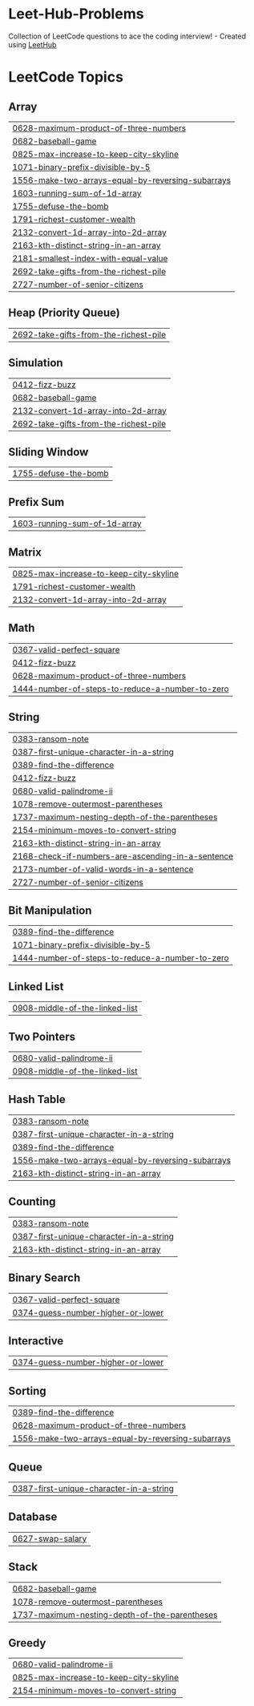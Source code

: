 # Leet-Hub-Problems
Collection of LeetCode questions to ace the coding interview! - Created using [LeetHub](https://github.com/QasimWani/LeetHub)

<!---LeetCode Topics Start-->
# LeetCode Topics
## Array
|  |
| ------- |
| [0628-maximum-product-of-three-numbers](https://github.com/ahmed00Reda/Leet-Hub-Problems/tree/master/0628-maximum-product-of-three-numbers) |
| [0682-baseball-game](https://github.com/ahmed00Reda/Leet-Hub-Problems/tree/master/0682-baseball-game) |
| [0825-max-increase-to-keep-city-skyline](https://github.com/ahmed00Reda/Leet-Hub-Problems/tree/master/0825-max-increase-to-keep-city-skyline) |
| [1071-binary-prefix-divisible-by-5](https://github.com/ahmed00Reda/Leet-Hub-Problems/tree/master/1071-binary-prefix-divisible-by-5) |
| [1556-make-two-arrays-equal-by-reversing-subarrays](https://github.com/ahmed00Reda/Leet-Hub-Problems/tree/master/1556-make-two-arrays-equal-by-reversing-subarrays) |
| [1603-running-sum-of-1d-array](https://github.com/ahmed00Reda/Leet-Hub-Problems/tree/master/1603-running-sum-of-1d-array) |
| [1755-defuse-the-bomb](https://github.com/ahmed00Reda/Leet-Hub-Problems/tree/master/1755-defuse-the-bomb) |
| [1791-richest-customer-wealth](https://github.com/ahmed00Reda/Leet-Hub-Problems/tree/master/1791-richest-customer-wealth) |
| [2132-convert-1d-array-into-2d-array](https://github.com/ahmed00Reda/Leet-Hub-Problems/tree/master/2132-convert-1d-array-into-2d-array) |
| [2163-kth-distinct-string-in-an-array](https://github.com/ahmed00Reda/Leet-Hub-Problems/tree/master/2163-kth-distinct-string-in-an-array) |
| [2181-smallest-index-with-equal-value](https://github.com/ahmed00Reda/Leet-Hub-Problems/tree/master/2181-smallest-index-with-equal-value) |
| [2692-take-gifts-from-the-richest-pile](https://github.com/ahmed00Reda/Leet-Hub-Problems/tree/master/2692-take-gifts-from-the-richest-pile) |
| [2727-number-of-senior-citizens](https://github.com/ahmed00Reda/Leet-Hub-Problems/tree/master/2727-number-of-senior-citizens) |
## Heap (Priority Queue)
|  |
| ------- |
| [2692-take-gifts-from-the-richest-pile](https://github.com/ahmed00Reda/Leet-Hub-Problems/tree/master/2692-take-gifts-from-the-richest-pile) |
## Simulation
|  |
| ------- |
| [0412-fizz-buzz](https://github.com/ahmed00Reda/Leet-Hub-Problems/tree/master/0412-fizz-buzz) |
| [0682-baseball-game](https://github.com/ahmed00Reda/Leet-Hub-Problems/tree/master/0682-baseball-game) |
| [2132-convert-1d-array-into-2d-array](https://github.com/ahmed00Reda/Leet-Hub-Problems/tree/master/2132-convert-1d-array-into-2d-array) |
| [2692-take-gifts-from-the-richest-pile](https://github.com/ahmed00Reda/Leet-Hub-Problems/tree/master/2692-take-gifts-from-the-richest-pile) |
## Sliding Window
|  |
| ------- |
| [1755-defuse-the-bomb](https://github.com/ahmed00Reda/Leet-Hub-Problems/tree/master/1755-defuse-the-bomb) |
## Prefix Sum
|  |
| ------- |
| [1603-running-sum-of-1d-array](https://github.com/ahmed00Reda/Leet-Hub-Problems/tree/master/1603-running-sum-of-1d-array) |
## Matrix
|  |
| ------- |
| [0825-max-increase-to-keep-city-skyline](https://github.com/ahmed00Reda/Leet-Hub-Problems/tree/master/0825-max-increase-to-keep-city-skyline) |
| [1791-richest-customer-wealth](https://github.com/ahmed00Reda/Leet-Hub-Problems/tree/master/1791-richest-customer-wealth) |
| [2132-convert-1d-array-into-2d-array](https://github.com/ahmed00Reda/Leet-Hub-Problems/tree/master/2132-convert-1d-array-into-2d-array) |
## Math
|  |
| ------- |
| [0367-valid-perfect-square](https://github.com/ahmed00Reda/Leet-Hub-Problems/tree/master/0367-valid-perfect-square) |
| [0412-fizz-buzz](https://github.com/ahmed00Reda/Leet-Hub-Problems/tree/master/0412-fizz-buzz) |
| [0628-maximum-product-of-three-numbers](https://github.com/ahmed00Reda/Leet-Hub-Problems/tree/master/0628-maximum-product-of-three-numbers) |
| [1444-number-of-steps-to-reduce-a-number-to-zero](https://github.com/ahmed00Reda/Leet-Hub-Problems/tree/master/1444-number-of-steps-to-reduce-a-number-to-zero) |
## String
|  |
| ------- |
| [0383-ransom-note](https://github.com/ahmed00Reda/Leet-Hub-Problems/tree/master/0383-ransom-note) |
| [0387-first-unique-character-in-a-string](https://github.com/ahmed00Reda/Leet-Hub-Problems/tree/master/0387-first-unique-character-in-a-string) |
| [0389-find-the-difference](https://github.com/ahmed00Reda/Leet-Hub-Problems/tree/master/0389-find-the-difference) |
| [0412-fizz-buzz](https://github.com/ahmed00Reda/Leet-Hub-Problems/tree/master/0412-fizz-buzz) |
| [0680-valid-palindrome-ii](https://github.com/ahmed00Reda/Leet-Hub-Problems/tree/master/0680-valid-palindrome-ii) |
| [1078-remove-outermost-parentheses](https://github.com/ahmed00Reda/Leet-Hub-Problems/tree/master/1078-remove-outermost-parentheses) |
| [1737-maximum-nesting-depth-of-the-parentheses](https://github.com/ahmed00Reda/Leet-Hub-Problems/tree/master/1737-maximum-nesting-depth-of-the-parentheses) |
| [2154-minimum-moves-to-convert-string](https://github.com/ahmed00Reda/Leet-Hub-Problems/tree/master/2154-minimum-moves-to-convert-string) |
| [2163-kth-distinct-string-in-an-array](https://github.com/ahmed00Reda/Leet-Hub-Problems/tree/master/2163-kth-distinct-string-in-an-array) |
| [2168-check-if-numbers-are-ascending-in-a-sentence](https://github.com/ahmed00Reda/Leet-Hub-Problems/tree/master/2168-check-if-numbers-are-ascending-in-a-sentence) |
| [2173-number-of-valid-words-in-a-sentence](https://github.com/ahmed00Reda/Leet-Hub-Problems/tree/master/2173-number-of-valid-words-in-a-sentence) |
| [2727-number-of-senior-citizens](https://github.com/ahmed00Reda/Leet-Hub-Problems/tree/master/2727-number-of-senior-citizens) |
## Bit Manipulation
|  |
| ------- |
| [0389-find-the-difference](https://github.com/ahmed00Reda/Leet-Hub-Problems/tree/master/0389-find-the-difference) |
| [1071-binary-prefix-divisible-by-5](https://github.com/ahmed00Reda/Leet-Hub-Problems/tree/master/1071-binary-prefix-divisible-by-5) |
| [1444-number-of-steps-to-reduce-a-number-to-zero](https://github.com/ahmed00Reda/Leet-Hub-Problems/tree/master/1444-number-of-steps-to-reduce-a-number-to-zero) |
## Linked List
|  |
| ------- |
| [0908-middle-of-the-linked-list](https://github.com/ahmed00Reda/Leet-Hub-Problems/tree/master/0908-middle-of-the-linked-list) |
## Two Pointers
|  |
| ------- |
| [0680-valid-palindrome-ii](https://github.com/ahmed00Reda/Leet-Hub-Problems/tree/master/0680-valid-palindrome-ii) |
| [0908-middle-of-the-linked-list](https://github.com/ahmed00Reda/Leet-Hub-Problems/tree/master/0908-middle-of-the-linked-list) |
## Hash Table
|  |
| ------- |
| [0383-ransom-note](https://github.com/ahmed00Reda/Leet-Hub-Problems/tree/master/0383-ransom-note) |
| [0387-first-unique-character-in-a-string](https://github.com/ahmed00Reda/Leet-Hub-Problems/tree/master/0387-first-unique-character-in-a-string) |
| [0389-find-the-difference](https://github.com/ahmed00Reda/Leet-Hub-Problems/tree/master/0389-find-the-difference) |
| [1556-make-two-arrays-equal-by-reversing-subarrays](https://github.com/ahmed00Reda/Leet-Hub-Problems/tree/master/1556-make-two-arrays-equal-by-reversing-subarrays) |
| [2163-kth-distinct-string-in-an-array](https://github.com/ahmed00Reda/Leet-Hub-Problems/tree/master/2163-kth-distinct-string-in-an-array) |
## Counting
|  |
| ------- |
| [0383-ransom-note](https://github.com/ahmed00Reda/Leet-Hub-Problems/tree/master/0383-ransom-note) |
| [0387-first-unique-character-in-a-string](https://github.com/ahmed00Reda/Leet-Hub-Problems/tree/master/0387-first-unique-character-in-a-string) |
| [2163-kth-distinct-string-in-an-array](https://github.com/ahmed00Reda/Leet-Hub-Problems/tree/master/2163-kth-distinct-string-in-an-array) |
## Binary Search
|  |
| ------- |
| [0367-valid-perfect-square](https://github.com/ahmed00Reda/Leet-Hub-Problems/tree/master/0367-valid-perfect-square) |
| [0374-guess-number-higher-or-lower](https://github.com/ahmed00Reda/Leet-Hub-Problems/tree/master/0374-guess-number-higher-or-lower) |
## Interactive
|  |
| ------- |
| [0374-guess-number-higher-or-lower](https://github.com/ahmed00Reda/Leet-Hub-Problems/tree/master/0374-guess-number-higher-or-lower) |
## Sorting
|  |
| ------- |
| [0389-find-the-difference](https://github.com/ahmed00Reda/Leet-Hub-Problems/tree/master/0389-find-the-difference) |
| [0628-maximum-product-of-three-numbers](https://github.com/ahmed00Reda/Leet-Hub-Problems/tree/master/0628-maximum-product-of-three-numbers) |
| [1556-make-two-arrays-equal-by-reversing-subarrays](https://github.com/ahmed00Reda/Leet-Hub-Problems/tree/master/1556-make-two-arrays-equal-by-reversing-subarrays) |
## Queue
|  |
| ------- |
| [0387-first-unique-character-in-a-string](https://github.com/ahmed00Reda/Leet-Hub-Problems/tree/master/0387-first-unique-character-in-a-string) |
## Database
|  |
| ------- |
| [0627-swap-salary](https://github.com/ahmed00Reda/Leet-Hub-Problems/tree/master/0627-swap-salary) |
## Stack
|  |
| ------- |
| [0682-baseball-game](https://github.com/ahmed00Reda/Leet-Hub-Problems/tree/master/0682-baseball-game) |
| [1078-remove-outermost-parentheses](https://github.com/ahmed00Reda/Leet-Hub-Problems/tree/master/1078-remove-outermost-parentheses) |
| [1737-maximum-nesting-depth-of-the-parentheses](https://github.com/ahmed00Reda/Leet-Hub-Problems/tree/master/1737-maximum-nesting-depth-of-the-parentheses) |
## Greedy
|  |
| ------- |
| [0680-valid-palindrome-ii](https://github.com/ahmed00Reda/Leet-Hub-Problems/tree/master/0680-valid-palindrome-ii) |
| [0825-max-increase-to-keep-city-skyline](https://github.com/ahmed00Reda/Leet-Hub-Problems/tree/master/0825-max-increase-to-keep-city-skyline) |
| [2154-minimum-moves-to-convert-string](https://github.com/ahmed00Reda/Leet-Hub-Problems/tree/master/2154-minimum-moves-to-convert-string) |
<!---LeetCode Topics End-->